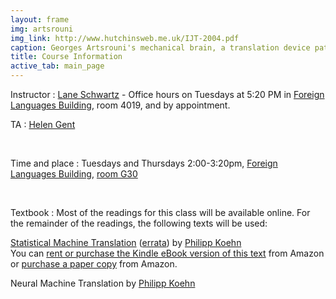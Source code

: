```yaml
---
layout: frame
img: artsrouni
img_link: http://www.hutchinsweb.me.uk/IJT-2004.pdf
caption: Georges Artsrouni's mechanical brain, a translation device patented in 1933 in France.
title: Course Information
active_tab: main_page 
---
```


Instructor
: [Lane Schwartz](http://www.linguistics.illinois.edu/people/lanes) - Office hours on Tuesdays at 5:20 PM in [Foreign Languages Building](https://www.fs.uiuc.edu/ada/0172.html), room 4019, and by appointment.

TA
: [Helen Gent](https://linguistics.illinois.edu/directory/profile/hmgent2)

<br/>

Time and place
: Tuesdays and Thursdays 2:00-3:20pm, [Foreign Languages Building](https://www.fs.uiuc.edu/ada/0172.html), [room G30](http://ada.fs.illinois.edu/0172PLANB.html)

<br/>

Textbook
: Most of the readings for this class will be available online. For the remainder of the readings, the following texts will be used:

[Statistical Machine Translation](http://www.statmt.org/book/) (<a href="http://statmt.org/book/errata.html">errata</a>) 
by <a href="http://www.cs.jhu.edu/~phi/">Philipp Koehn</a><br>
You can <a href="https://www.amazon.com/Statistical-Machine-Translation-Philipp-Koehn-ebook/dp/B00AKE1W9O">rent or purchase the Kindle eBook version of this text</a> from Amazon or <a href="http://www.amazon.com/Statistical-Machine-Translation-Philipp-Koehn/dp/0521874157">purchase a paper copy</a> from Amazon.

Neural Machine Translation by <a href="http://www.cs.jhu.edu/~phi/">Philipp Koehn</a>

